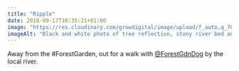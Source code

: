 ```yaml
---
title: "Ripple"
date: 2018-09-17T10:35:21+01:00
image: "https://res.cloudinary.com/growdigital/image/upload/f_auto,q_70,w_736/v1544352625/ripple-44722376371.jpg"
imageAlt: "Black and white photo of tree reflection, stony river bed and ripple"
---
```


Away from the #ForestGarden, out for a walk with [@ForestGdnDog](https://twitter.com/forestgdndog) by the local river. 
